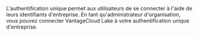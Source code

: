 L'authentification unique permet aux utilisateurs de se connecter à l'aide de leurs identifiants d'entreprise. En tant qu'administrateur d'organisation, vous pouvez connecter VantageCloud Lake à votre authentification unique d'entreprise.

